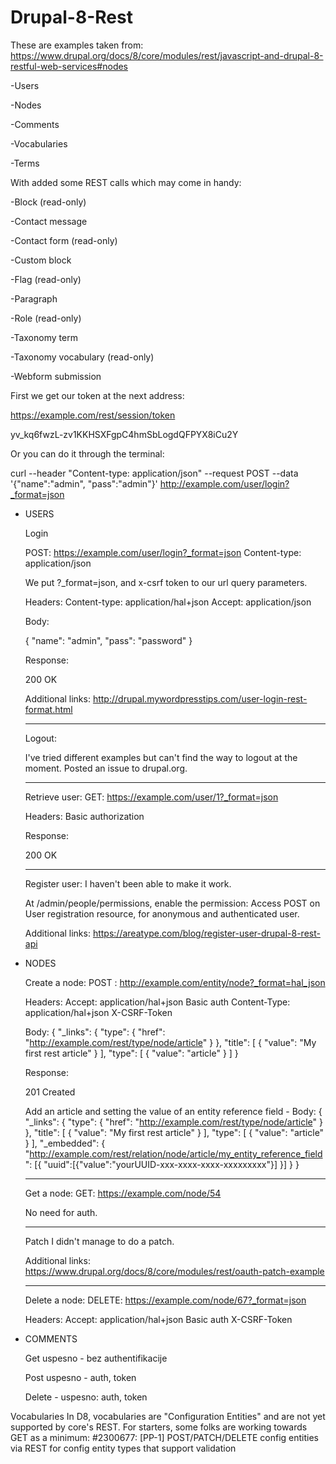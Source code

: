 # Drupal-8-Rest

These are examples taken from:
https://www.drupal.org/docs/8/core/modules/rest/javascript-and-drupal-8-restful-web-services#nodes



-Users

-Nodes

-Comments

-Vocabularies

-Terms


With added some REST calls which may come in handy:

-Block (read-only)

-Contact message

-Contact form (read-only)

-Custom block

-Flag (read-only)

-Paragraph

-Role (read-only)

-Taxonomy term

-Taxonomy vocabulary (read-only)

-Webform submission



First we get our token at the next address:

https://example.com/rest/session/token

yv_kq6fwzL-zv1KKHSXFgpC4hmSbLogdQFPYX8iCu2Y

Or you can do it through the terminal: 

curl --header "Content-type: application/json" --request POST   --data '{"name":"admin", "pass":"admin"}' http://example.com/user/login?_format=json


- USERS

	Login 

	POST: https://example.com/user/login?_format=json
	Content-type: application/json

	We put ?_format=json, and x-csrf token to our url query parameters. 
	
	Headers: 
	Content-type: application/hal+json
	Accept: application/json

	Body: 

	{
		"name": "admin",
		"pass": "password"
	}

	Response:
	
	200 OK
	
	Additional links: 
	http://drupal.mywordpresstips.com/user-login-rest-format.html
	________________________________________________________________________
	
	Logout:
	
	I've tried different examples but can't find the way to logout at the moment. 
	Posted an issue to drupal.org.

	________________________________________________________________________
	
	Retrieve user: 
	GET: https://example.com/user/1?_format=json

	Headers:
	Basic authorization
	
	Response:
	
	200 OK
	________________________________________________________________________

	Register user: 
	I haven't been able to make it work.
	
	At /admin/people/permissions, enable the permission: 
	Access POST on User registration resource, for anonymous and authenticated user. 

	Additional links: 
	https://areatype.com/blog/register-user-drupal-8-rest-api

- NODES

	Create a node:
	POST : http://example.com/entity/node?_format=hal_json
	
	Headers: 
	Accept: application/hal+json 
	Basic auth
	Content-Type: application/hal+json
	X-CSRF-Token
	
	Body: 
	{
	"_links": {
		"type": {
		  "href": "http://example.com/rest/type/node/article"
				}
		},
		"title": [
		{
		  "value": "My first rest article"
		}
		],
		"type": [
		{
		  "value": "article"
		}
		]
	}

	Response: 
	
	201 Created
	
	Add an article and setting the value of an entity reference field - Body:
	{
	"_links": {
		"type": {
		  "href": "http://example.com/rest/type/node/article"
				}
		},
		"title": [
		{
		  "value": "My first rest article"
		}
		],
		"type": [
		{
		  "value": "article"
		}
		],
	"_embedded": {
	"http://example.com/rest/relation/node/article/my_entity_reference_field":
	  [{ 
	  "uuid":[{"value":"yourUUID-xxx-xxxx-xxxx-xxxxxxxxx"}]
	  }]
	 }
	}

	________________________________________________________________________

	Get a node: 
	GET: https://example.com/node/54
	
	No need for auth.
	________________________________________________________________________

	Patch
	I didn't manage to do a patch. 
	
	Additional links:
	https://www.drupal.org/docs/8/core/modules/rest/oauth-patch-example
	________________________________________________________________________

	Delete a node:
	DELETE: https://example.com/node/67?_format=json
	
	Headers: 
	Accept: application/hal+json 
	Basic auth
	X-CSRF-Token
	

- COMMENTS

	Get 
	uspesno - bez authentifikacije

	Post
	uspesno - auth, token

	Delete - uspesno: auth, token


Vocabularies
In D8, vocabularies are "Configuration Entities" and are not yet supported by core's REST. For starters, some folks are working towards GET as a minimum: #2300677: [PP-1] POST/PATCH/DELETE config entities via REST for config entity types that support validation










  


